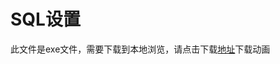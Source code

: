# SQL设置

此文件是exe文件，需要下载到本地浏览，请点击下载[地址](http://resource.3cwdb.com/kailong-donghua/服务器安装_3SQL设置.exe)下载动画

